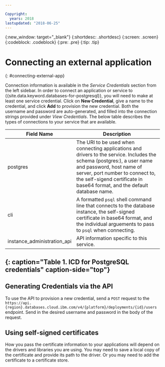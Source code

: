 ```yaml
---

Copyright:
  years: 2018
lastupdated: "2018-06-25"
---
```


{:new_window: target="_blank"}
{:shortdesc: .shortdesc}
{:screen: .screen}
{:codeblock: .codeblock}
{:pre: .pre}
{:tip: .tip}

# Connecting an external application
{: #connecting-external-app}

Connection information is available in the _Service Credentials_ section from the left sidebar. In order to connect an application or service to {{site.data.keyword.databases-for-postgresql}}, you will need to make at least one service credential. Click on **New Credential**, give a name to the credential, and click **Add** to provision the new credential. Both the username and password are auto-generated, and filled into the connection strings provided under _View Credentials_. The below table describes the types of connections to your service that are available.

Field Name | Description
----------|-----------
postgres | The URI to be used when connecting applications and drivers to the service. Includes the schema (postgres:), a user name and password, host name of server, port number to connect to, the self-sigend certificate in base64 format, and the default database name.
cli | A formatted `psql` shell command line that connects to the database instance, the self-signed certificate in base64 format, and the individual arguements to pass to `psql` when connecting.
instance_administration_api | API information specific to this service.
{: caption="Table 1. ICD for PostgreSQL credentials" caption-side="top"}
--------

## Generating Credentials via the API

To use the API to provision a new credential, send a `POST` request to the `https://api.{region}.databases.cloud.ibm.com/v4/{platform}/deployments/{id}/users` endpoint. Send in the desired username and password in the body of the request.

## Using self-signed certificates

How you pass the certificate information to your applications will depend on the drivers and libraries you are using. You may need to save a local copy of the certificate and provide its path to the driver. Or you may need to add the certificate to a certificate store. 

